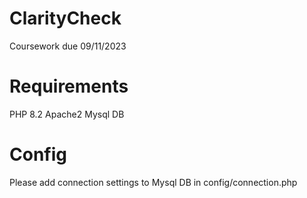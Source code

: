 # ClarityCheck

Coursework due 09/11/2023

# Requirements

PHP 8.2
Apache2
Mysql DB

# Config

Please add connection settings to Mysql DB in config/connection.php